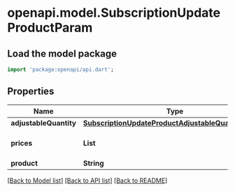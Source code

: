 # openapi.model.SubscriptionUpdateProductParam

## Load the model package
```dart
import 'package:openapi/api.dart';
```

## Properties
Name | Type | Description | Notes
------------ | ------------- | ------------- | -------------
**adjustableQuantity** | [**SubscriptionUpdateProductAdjustableQuantityParam**](SubscriptionUpdateProductAdjustableQuantityParam.md) |  | [optional] 
**prices** | **List<String>** |  | [default to const []]
**product** | **String** |  | 

[[Back to Model list]](../README.md#documentation-for-models) [[Back to API list]](../README.md#documentation-for-api-endpoints) [[Back to README]](../README.md)



